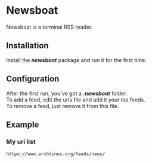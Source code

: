 # Newsboat

Newsboat is a terminal RSS reader.

## Installation

Install the ***newsboat*** package and run it for the first time.

## Configuration

After the first run, you've got a ***.newsboat*** folder.  
To add a feed, edit the urls file and add it your rss feeds.  
To remove a feed, just remove it from this file.

## Example

### My uri list

```
https://www.archlinux.org/feeds/news/
```


